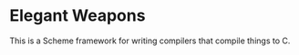 Elegant Weapons
==========

This is a Scheme framework for writing compilers that compile things
to C.